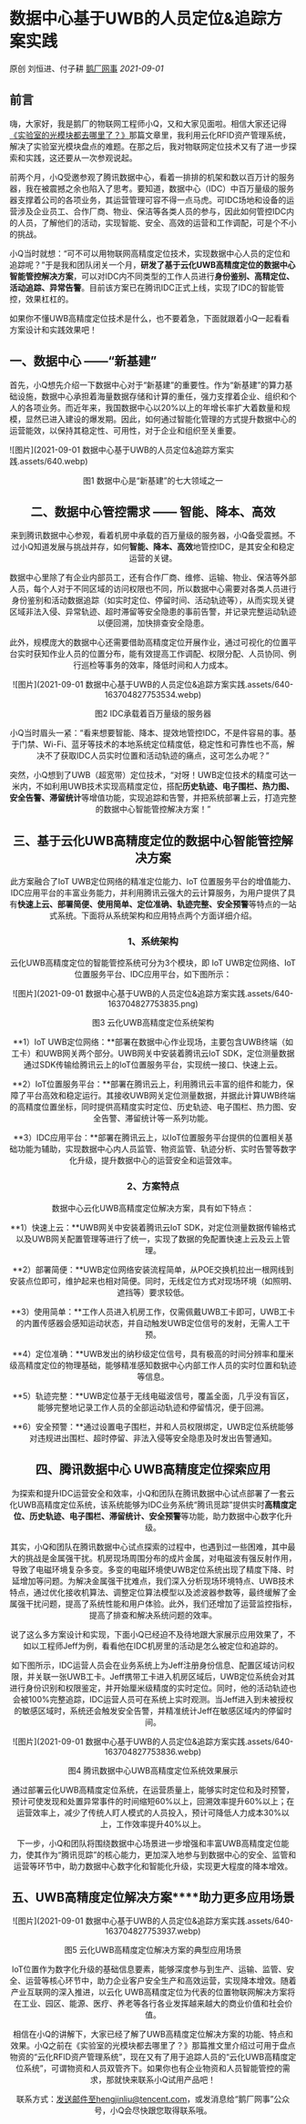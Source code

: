 # 数据中心基于UWB的人员定位&追踪方案实践

原创 刘恒进、付子耕 [鹅厂网事](javascript:void(0);) *2021-09-01*



## 前言

嗨，大家好，我是鹅厂的物联网工程师小Q，又和大家见面啦。相信大家还记得[《实验室的光模块都去哪里了？》](http://mp.weixin.qq.com/s?__biz=MzA3ODgyNzcwMw==&mid=2649023770&idx=1&sn=1964e36820b73e719065f227aa4be83f&chksm=87ac9cc2b0db15d4f73db630e891f18b861e05dbe2cd7dd1dac173ca70d21e207f14e93f10d6&scene=21#wechat_redirect)那篇文章里，我利用云化RFID资产管理系统，解决了实验室光模块盘点的难题。在那之后，我对物联网定位技术又有了进一步探索和实践，这还要从一次参观说起。

前两个月，小Q受邀参观了腾讯数据中心，看着一排排的机架和数以百万计的服务器，我在被震撼之余也陷入了思考。要知道，数据中心（IDC）中百万量级的服务器支撑着公司的各项业务，其运营管理可容不得一点马虎。可IDC场地和设备的运营涉及企业员工、合作厂商、物业、保洁等各类人员的参与，因此如何管控IDC内的人员，了解他们的活动，实现智能、安全、高效的运营和工作调配，可是个不小的挑战。

小Q当时就想：“可不可以用物联网高精度定位技术，实现数据中心人员的定位和追踪呢？”于是我和团队闭关一个月，**研发了基于云化UWB高精度定位的数据中心智能管控解决方案**，可以对IDC内不同类型的工作人员进行**身份鉴别、高精定位、活动追踪、异常告警**。目前该方案已在腾讯IDC正式上线，实现了IDC的智能管控，效果杠杠的。

如果你不懂UWB高精度定位技术是什么，也不要着急，下面就跟着小Q一起看看方案设计和实践效果吧！



## 一、数据中心 ——“新基建”

首先，小Q想先介绍一下数据中心对于“新基建”的重要性。作为“新基建”的算力基础设施，数据中心承担着海量数据存储和计算的重任，强力支撑着企业、组织和个人的各项业务。而近年来，我国数据中心以20%以上的年增长率扩大着数量和规模，显然已进入建设的爆发期。因此，如何通过智能化管理的方式提升数据中心的运营能效，以保持其稳定性、可用性，对于企业和组织至关重要。

![图片](2021-09-01 数据中心基于UWB的人员定位&追踪方案实践.assets/640.webp)

<center>图1 数据中心是“新基建”的七大领域之一<center>



## 二、数据中心管控需求 —— 智能、降本、高效

来到腾讯数据中心参观，看着机房中承载的百万量级的服务器，小Q备受震撼。不过小Q知道发展与挑战并存，如何**智能、降本、高效**地管控IDC，是其安全和稳定运营的关键。

数据中心里除了有企业内部员工，还有合作厂商、维修、运输、物业、保洁等外部人员，每个人对于不同区域的访问权限也不同，所以数据中心需要对各类人员进行身份鉴别和活动数据追踪（如实时定位、停留时间、活动轨迹等），从而实现关键区域非法入侵、异常轨迹、超时滞留等安全隐患的事前告警，并记录完整运动轨迹以便回溯，加快排查安全隐患。

此外，规模庞大的数据中心还需要借助高精度定位开展作业，通过可视化的位置平台实时获知作业人员的位置分布，能有效提高工作调配、权限分配、人员协同、例行巡检等事务的效率，降低时间和人力成本。

![图片](2021-09-01 数据中心基于UWB的人员定位&追踪方案实践.assets/640-163704827753534.webp)

<center>图2 IDC承载着百万量级的服务器<center>



小Q当时眉头一紧：“看来想要智能、降本、提效地管控IDC，不是件容易的事。基于门禁、Wi-Fi、蓝牙等技术的本地系统定位精度低，稳定性和可靠性也不高，解决不了获取IDC人员实时位置和活动轨迹的痛点，这可怎么办呢？”

突然，小Q想到了UWB（超宽带）定位技术，“对呀！UWB定位技术的精度可达一米内，不如利用UWB技术实现高精度定位，搭配**历史轨迹、电子围栏、热力图、安全告警、滞留统计**等增值功能，实现追踪和告警，并把系统部署上云，打造完整的数据中心智能管控解决方案！”



## 三、基于云化UWB高精度定位的数据中心智能管控解决方案

此方案融合了IoT UWB定位网络的精准定位能力、IoT 位置服务平台的增值能力、IDC应用平台的丰富业务能力，并利用腾讯云强大的云计算服务，为用户提供了具有**快速上云、部署简便、使用简单、定位准确、轨迹完整、安全预警**等特点的一站式系统。下面将从系统架构和应用特点两个方面详细介绍。



### 1、系统架构

云化UWB高精度定位的智能管控系统可分为3个模块，即 IoT UWB定位网络、IoT位置服务平台、IDC应用平台，如下图所示：

![图片](2021-09-01 数据中心基于UWB的人员定位&追踪方案实践.assets/640-163704827753835.png)

<center>图3 云化UWB高精度定位系统架构<center>



**1）IoT UWB定位网络：**部署在数据中心作业现场，主要包含UWB终端（如工卡）和UWB网关两个部分。UWB网关中安装着腾讯云IoT SDK，定位测量数据通过SDK传输给腾讯云上的IoT位置服务平台，实现统一接口、快速上云。

**2）IoT位置服务平台：**部署在腾讯云上，利用腾讯云丰富的组件和能力，保障了平台高效和稳定运行。其接收UWB网关定位测量数据，并据此计算UWB终端的高精度位置坐标，同时提供高精度实时定位、历史轨迹、电子围栏、热力图、安全告警、滞留统计等一系列功能。

**3）IDC应用平台：**部署在腾讯云上，以IoT位置服务平台提供的位置相关基础功能为辅助，实现数据中心内人员监管、物资监管、轨迹分析、实时告警等数字化升级，提升数据中心的运营安全和运营效率。



### 2、方案特点

数据中心云化UWB高精度定位解决方案，具有如下特点：

**1）快速上云：**UWB网关中安装着腾讯云IoT SDK，对定位测量数据传输格式以及UWB网关配置管理等进行了统一，实现了数据的免配置快速上云及云上管理。

**2）部署简便：**UWB定位网络安装流程简单，从POE交换机拉出一根网线到安装点位即可，维护起来也相对简便。同时，无线定位方式对现场环境（如照明、遮挡等）要求较低。

**3）使用简单：**工作人员进入机房工作，仅需佩戴UWB工卡即可，UWB工卡的内置传感器会感知运动状态，并自动触发UWB定位信号的发射，无需人工干预。

**4）定位准确：**UWB发出的纳秒级定位信号，具有极高的时间分辨率和厘米级高精度定位的物理基础，能够精准感知数据中心内部工作人员的实时位置和轨迹等信息。

**5）轨迹完整：**UWB定位基于无线电磁波信号，覆盖全面，几乎没有盲区，能够完整地记录工作人员的全部运动轨迹和停留情况，便于回溯。

**6）安全预警：**通过设置电子围栏，并和人员权限绑定，UWB定位系统能够对违规进出围栏、超时停留、非法入侵等安全隐患及时发出告警通知。



## 四、腾讯数据中心 UWB高精度定位探索应用

为探索和提升IDC运营安全和效率，小Q和团队在腾讯数据中心试点部署了一套云化UWB高精度定位系统，该系统能够为IDC业务系统“腾讯觅踪”提供实时**高精度定位、历史轨迹、电子围栏、滞留统计、安全预警**等功能，助力数据中心数字化升级。

其实，小Q和团队在腾讯数据中心试点探索的过程中，也遇到过一些困难，其中最大的挑战是金属强干扰。机房现场周围分布的成片金属，对电磁波有强反射作用，导致了电磁环境复杂多变。多变的电磁环境使UWB定位系统出现了精度下降、时延增加等问题。为解决金属强干扰难点，我们深入分析现场环境特点、UWB技术特点，通过优化接收机算法、调整定位算法模型以及滤波器参数等，最终缓解了金属强干扰问题，提高了系统性能和用户体验。此外，我们还增加了运营监控指标，提高了排查和解决系统问题的效率。

说了这么多方案设计和实现，下面小Q已经迫不及待地跟大家展示应用效果了，不如以工程师Jeff为例，看看他在IDC机房里的活动是怎么被定位和追踪的。

如下图所示，IDC运营人员会在业务系统上为Jeff注册身份信息、配置区域访问权限，并关联一张UWB工卡。Jeff携带工卡进入机房区域后，UWB定位系统会对其进行身份识别和权限鉴定，并开始厘米级精度的实时定位。同时，他的活动轨迹也会被100%完整追踪，IDC运营人员可在系统上实时观测。当Jeff进入到未被授权的敏感区域时，系统还会触发安全告警，并精准统计Jeff在敏感区域内的停留时间。

![图片](2021-09-01 数据中心基于UWB的人员定位&追踪方案实践.assets/640-163704827753836.webp)

<center>图4 腾讯数据中心UWB高精度定位系统效果展示<center>



通过部署云化UWB高精度定位系统，在运营质量上，能够实时定位和及时预警，预计可使发现和处置异常事件的时间缩短60%以上，回溯效率提升60%以上；在运营效率上，减少了传统人盯人模式的人员投入，预计可降低人力成本30%以上，工作效率提升40%以上。

下一步，小Q和团队将围绕数据中心场景进一步增强和丰富UWB高精度定位能力，使其作为“腾讯觅踪”的核心能力，更加深入地参与到数据中心的安全、监管和运营等环节中，助力数据中心数字化和智能化升级，实现更大程度的降本增效。



## 五、UWB高精度定位解决方案****助力更多应用场景

![图片](2021-09-01 数据中心基于UWB的人员定位&追踪方案实践.assets/640-163704827753937.webp)

<center>图5 云化UWB高精度定位解决方案的典型应用场景<center>



IoT位置作为数字化升级的基础信息要素，能够深度参与到生产、运输、监管、安全、运营等核心环节中，助力企业客户安全生产和高效运营，实现降本增效。随着产业互联网的深入推进，以云化 UWB高精度定位为代表的位置物联网解决方案将在工业、园区、能源、医疗、养老等各行各业发挥越来越大的商业价值和社会价值。

相信在小Q的讲解下，大家已经了解了UWB高精度定位解决方案的功能、特点和效果。小Q之前在《实验室的光模块都去哪里了？》那篇推文里介绍过可用于盘点物资的“云化RFID资产管理系统”，现在又有了用于追踪人员的“云化UWB高精度定位系统”，可谓物资和人员双管齐下。如果你也有企业物资和人员智能管控的需求，那就快来联系小Q试用产品吧！



联系方式：发送邮件至hengjinliu@tencent.com，或发消息给“鹅厂网事”公众号，小Q会尽快跟您取得联系哦。